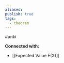 ```yaml
---
aliases: 
publish: true
tags:
  - theorem
---
```

#anki















**Connected with:**
- [[Expected Value E(X)]]

